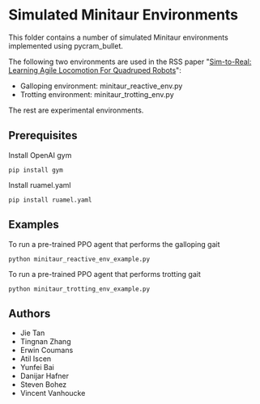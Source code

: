 # Simulated Minitaur Environments

This folder contains a number of simulated Minitaur environments implemented using pycram_bullet.

The following two environments are used in the RSS paper "[Sim-to-Real: Learning Agile Locomotion For Quadruped Robots](https://arxiv.org/abs/1804.10332)":
* Galloping environment: minitaur_reactive_env.py
* Trotting  environment:  minitaur_trotting_env.py

The rest are experimental environments.

## Prerequisites

Install OpenAI gym
```
pip install gym
```
Install ruamel.yaml
```
pip install ruamel.yaml
```

## Examples

To run a pre-trained PPO agent that performs the galloping gait
```
python minitaur_reactive_env_example.py
```
To run a pre-trained PPO agent that performs trotting gait
```
python minitaur_trotting_env_example.py 
```

## Authors
* Jie Tan
* Tingnan Zhang
* Erwin Coumans
* Atil Iscen
* Yunfei Bai
* Danijar Hafner
* Steven Bohez
* Vincent Vanhoucke







